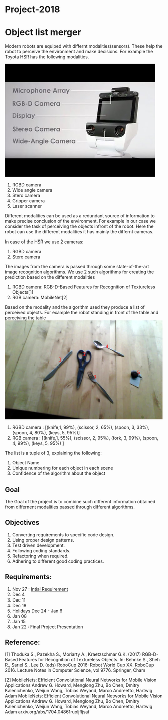 Project-2018
======

# Object list merger

Modern robots are equiped with differnt modalities(sensors). These help the
robot to perceive the environment and make decisions. For example the Toyota
HSR has the following modalities.

![HSR modalities. (Source: toyota-global.com)](./images/hsr.jpg)


1. RGBD camera
2. Wide angle camera
3. Stero camera
4. Gripper camera
5. Laser scanner

Different modalities can be used as a redundant source of information to make
precise  conclusion of the environment. For example in our case we consider the
task of perceiving the objects infront of the robot. Here the robot can use the
different modalities it has mainly the differnt cameras.

In case of the HSR we use 2 cameras:
1. RGBD camera
2. Stero camera

The images from the camera is passed through some state-of-the-art image
recognition algorithms. We use 2 such algorithms for creating the prediction
based on the different modalities
1. RGBD camera: RGB-D-Based Features for Recognition of Textureless Objects[1]
2. RGB camera: MobileNet[2]



Based on the modality and the algorithm used they produce a list of perceived objects.
For example the robot standing in front of the table and perceiving the table
![Robot view table](./images/table_objects.jpg)
1. RGBD camera : [(knife,1, 99%), (scissor, 2, 65%), (spoon, 3, 33%), (spoon, 4, 80%), (keys, 5, 95%)]
2. RGB camera : [(knife,1, 55%), (scissor, 2, 95%), (fork, 3, 99%), (spoon, 4, 99%), (keys, 5, 95%) ]

The list is a tuple of 3, explaining the following:
1. Object Name
2. Unique numbering for each object in each scene
3. Confidence of the algorithm about the object

## Goal
The Goal of the project is to combine such different information obtained from
differnent modalities passed through different algorithms.

## Objectives

1. Converting requirements to specific code design.
2. Using proper design patterns.
3. Test driven development.
4. Following coding standards.
5. Refactoring when required.
6. Adhering to different good coding practices.


## Requirements:

1. Nov 27 : [Intial Requirement](initial_requirement.md)
2. Dec 4
3. Dec 11
4. Dec 18
5. Holidays Dec 24 - Jan 6
6. Jan 08
7. Jan 15
8. Jan 22 : Final Project Presentation

## Reference:
[1] Thoduka S., Pazekha S., Moriarty A., Kraetzschmar G.K. (2017) RGB-D-Based
Features for Recognition of Textureless Objects. In: Behnke S., Sheh R., Sarıel
S., Lee D. (eds) RoboCup 2016: Robot World Cup XX. RoboCup 2016. Lecture Notes
in Computer Science, vol 9776. Springer, Cham

[2] MobileNets: Efficient Convolutional Neural Networks for Mobile Vision
Applications
Andrew G. Howard, Menglong Zhu, Bo Chen, Dmitry Kalenichenko, Weijun Wang,
Tobias Weyand, Marco Andreetto, Hartwig Adam  MobileNets: Efficient
Convolutional Neural Networks for Mobile Vision Applications
Andrew G. Howard, Menglong Zhu, Bo Chen, Dmitry Kalenichenko, Weijun Wang,
Tobias Weyand, Marco Andreetto, Hartwig Adam arxiv.org/abs/1704.04861ruoljfljsaf
